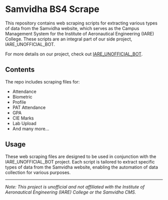 # Samvidha BS4 Scrape

This repository contains web scraping scripts for extracting various types of data from the Samvidha website, which serves as the Campus Management System for the Institute of Aeronautical Engineering (IARE) College. These scripts are an integral part of our side project, IARE_UNOFFICIAL_BOT.

For more details on our project, check out [IARE_UNOFFICIAL_BOT](https://github.com/Skullkick/IARE-BOT-V5.1).

## Contents

The repo includes scraping files for:

- Attendance
- Biometric
- Profile
- PAT Attendance
- GPA
- CIE Marks
- Lab Upload
- And many more...

## Usage

These web scraping files are designed to be used in conjunction with the IARE_UNOFFICIAL_BOT project. Each script is tailored to extract specific types of data from the Samvidha website, enabling the automation of data collection for various purposes.

---

*Note: This project is unofficial and not affiliated with the Institute of Aeronautical Engineering (IARE) College or the Samvidha CMS.*
